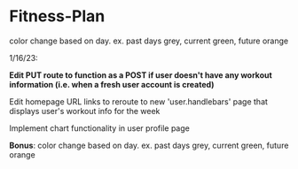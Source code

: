 # Fitness-Plan

color change based on day. ex. past days grey, current green, future orange

1/16/23:

**Edit PUT route to function as a POST if user doesn't have any workout information (i.e. when a fresh user account is created)**

Edit homepage URL links to reroute to new 'user.handlebars' page that displays user's workout info for the week

Implement chart functionality in user profile page

**Bonus**: color change based on day. ex. past days grey, current green, future orange

